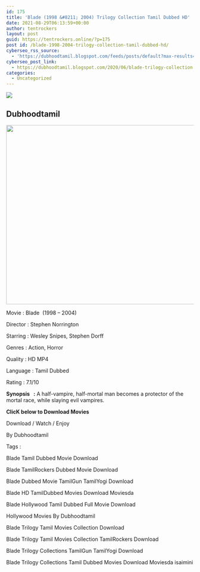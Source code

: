 ```yaml
---
id: 175
title: 'Blade (1998 &#8211; 2004) Trilogy Collection Tamil Dubbed HD'
date: 2021-08-29T06:13:59+00:00
author: tentrockers
layout: post
guid: https://tentrockers.online/?p=175
post id: /blade-1998-2004-trilogy-collection-tamil-dubbed-hd/
cyberseo_rss_source:
  - 'https://dubhoodtamil.blogspot.com/feeds/posts/default?max-results=150&start-index=301'
cyberseo_post_link:
  - https://dubhoodtamil.blogspot.com/2020/06/blade-trilogy-collection.html
categories:
  - Uncategorized
---
```

<div class="media_block">
  <img src="https://1.bp.blogspot.com/-cINGovKfqLY/XtfLqB2zp2I/AAAAAAAABY8/nNgt19NjLLcTc6ZVA0_-povkJqXnhxqagCNcBGAsYHQ/s72-c/dzazizaz0dg21.png" class="media_thumbnail" />
</div>

<div dir="ltr" trbidi="on" readability="33.833169774289">
  <h2>
    <span>Dubhoodtamil</span>
  </h2>
  
  <div class="separator">
    <a href="https://1.bp.blogspot.com/-cINGovKfqLY/XtfLqB2zp2I/AAAAAAAABY8/nNgt19NjLLcTc6ZVA0_-povkJqXnhxqagCNcBGAsYHQ/s1600/dzazizaz0dg21.png" imageanchor="1"><img loading="lazy" border="0" data-original-height="1200" data-original-width="1600" height="480" src="https://1.bp.blogspot.com/-cINGovKfqLY/XtfLqB2zp2I/AAAAAAAABY8/nNgt19NjLLcTc6ZVA0_-povkJqXnhxqagCNcBGAsYHQ/s640/dzazizaz0dg21.png" width="640" /></a>
  </div>
  
  <p>
    <span>Movie<span> </span>:<span> </span>Blade&nbsp; (1998 &#8211; 2004)</span>
  </p>
  
  <p>
    <span>Director<span> </span>:<span> </span>Stephen Norrington</span>
  </p>
  
  <p>
    <span>Starring<span> </span>:<span> </span>Wesley Snipes, Stephen Dorff</span>
  </p>
  
  <p>
    <span>Genres<span> </span>:<span> </span>Action, Horror</span>
  </p>
  
  <p>
    <span>Quality<span> </span>:<span> </span>HD MP4</span>
  </p>
  
  <p>
    <span>Language<span> </span>:<span> </span>Tamil Dubbed</span>
  </p>
  
  <p>
    <span>Rating<span> </span>:<span> </span>7.1/10</span>
  </p>
  
  <p>
    <span><b>Synopsis&nbsp; &nbsp;:</b> A half-vampire, half-mortal man becomes a protector of the mortal race, while slaying evil vampires.</span>
  </p>
  
  <p>
    <span><b>ClicK below to Download Movies</b></span>
  </p>
  
  <p>
    <span>Download / Watch / Enjoy</span>
  </p>
  
  <p>
    <span>By Dubhoodtamil</span>
  </p>
  
  <p>
    <span>Tags :</span>
  </p>
  
  <p>
    <span>Blade Tamil Dubbed Movie Download</span>
  </p>
  
  <p>
    <span>Blade TamilRockers Dubbed Movie Download</span>
  </p>
  
  <p>
    <span>Blade Dubbed Movie TamilGun TamilYogi Download</span>
  </p>
  
  <p>
    <span>Blade HD TamilDubbed Movies Download Moviesda</span>
  </p>
  
  <p>
    <span>Blade Hollywood Tamil Dubbed Full Movie Download</span>
  </p>
  
  <p>
    <span>Hollywood Movies By Dubhoodtamil&nbsp;&nbsp;</span>
  </p>
  
  <p>
    <span>Blade Trilogy Tamil Movies Collection Download</span>
  </p>
  
  <p>
    <span>Blade Trilogy Tamil Movies Collection TamilRockers Download</span>
  </p>
  
  <p>
    <span>Blade Trilogy Collections TamilGun TamilYogi Download</span>
  </p>
  
  <p>
    <span>Blade Trilogy Collections Tamil Dubbed Movies Download Moviesda isaimini</span>
  </p>
</div>